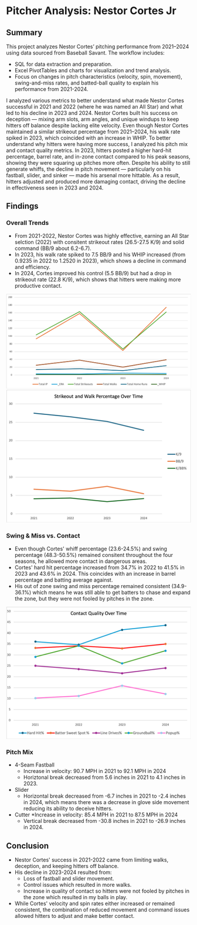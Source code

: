 # Pitcher Analysis: Nestor Cortes Jr
## Summary
This project analyzes Nestor Cortes’ pitching performance from 2021–2024 using data sourced from Baseball Savant. The workflow includes:
* SQL for data extraction and preparation.
* Excel PivotTables and charts for visualization and trend analysis.
* Focus on changes in pitch characteristics (velocity, spin, movement), swing-and-miss rates, and batted-ball quality to explain his performance from 2021-2024.

I analyzed various metrics to better understand what made Nestor Cortes successful in 2021 and 2022 (where he was named an All Star) and what led to his decline in 2023 and 2024. Nestor Cortes built his success on deception — mixing arm slots, arm angles, and unique windups to keep hitters off balance despite lacking elite velocity. Even though Nestor Cortes maintained a similar strikeout percentage from 2021–2024, his walk rate spiked in 2023, which coincided with an increase in WHIP. To better understand why hitters were having more success, I analyzed his pitch mix and contact quality metrics. In 2023, hitters posted a higher hard-hit percentage, barrel rate, and in-zone contact compared to his peak seasons, showing they were squaring up pitches more often. Despite his ability to still generate whiffs, the decline in pitch movement — particularly on his fastball, slider, and sinker — made his arsenal more hittable. As a result, hitters adjusted and produced more damaging contact, driving the decline in effectiveness seen in 2023 and 2024.

## Findings
### Overall Trends
* From 2021-2022, Nestor Cortes was highly effective, earning an All Star selction (2022) with consitent strikeout rates (26.5-27.5 K/9) and solid command (BB/9 about 6.2-6.7).
* In 2023, his walk rate spiked to 7.5 BB/9 and his WHIP increased (from 0.9235 in 2022 to 1.2520 in 2023), which shows a decline in command and efficiency.
* In 2024, Cortes improved his control (5.5 BB/9) but had a drop in strikeout rate (22.8 K/9), which shows that hitters were making more productive contact.

<img src="imgs/performance_trends.png" alt="performance trends" width="600">
<img src="imgs/strikeout_walk.png" alt="strikeout and walk percentage" width="600">

### Swing & Miss vs. Contact
* Even though Cortes' whiff percentage (23.6-24.5%) and swing percentage (48.3-50.5%) remained consitent throughout the four seasons, he allowed more contact in dangerous areas.
* Cortes' hard hit percentage increased from 34.7% in 2022 to 41.5% in 2023 and 43.6% in 2024. This coincides with an increase in barrel percentage and batting average against.
* His out of zone swing and miss percentage remained consistent (34.9-36.1%) which means he was still able to get batters to chase and expand the zone, but they were not fooled by pitches in the zone.

<img src="imgs/contact_quality.png" alt="contact quality" width="600">

### Pitch Mix
* 4-Seam Fastball
  * Increase in velocity: 90.7 MPH in 2021 to 92.1 MPH in 2024
  * Horiztonal break decreased from 5.6 inches in 2021 to 4.1 inches in 2023.
* Slider
  * Horizontal break decreased from -6.7 inches in 2021 to -2.4 inches in 2024, which means there was a decrease in glove side movement reducing its ability to deceive hitters.
* Cutter
  *Increase in velocity: 85.4 MPH in 2021 to 87.5 MPH in 2024
  * Vertical break decreased from -30.8 inches in 2021 to -26.9 inches in 2024.

## Conclusion
* Nestor Cortes' success in 2021-2022 came from limiting walks, deception, and keeping hitters off balance.
* His decline in 2023-2024 resulted from:
  * Loss of fastball and slider movement.
  * Control issues which resulted in more walks.
  * Increase in quality of contact so hitters were not fooled by pitches in the zone which resulted in my balls in play.
* While Cortes' velocity and spin rates either increased or remained consistent, the combination of reduced movement and command issues allowed hitters to adjust and make better contact. 
